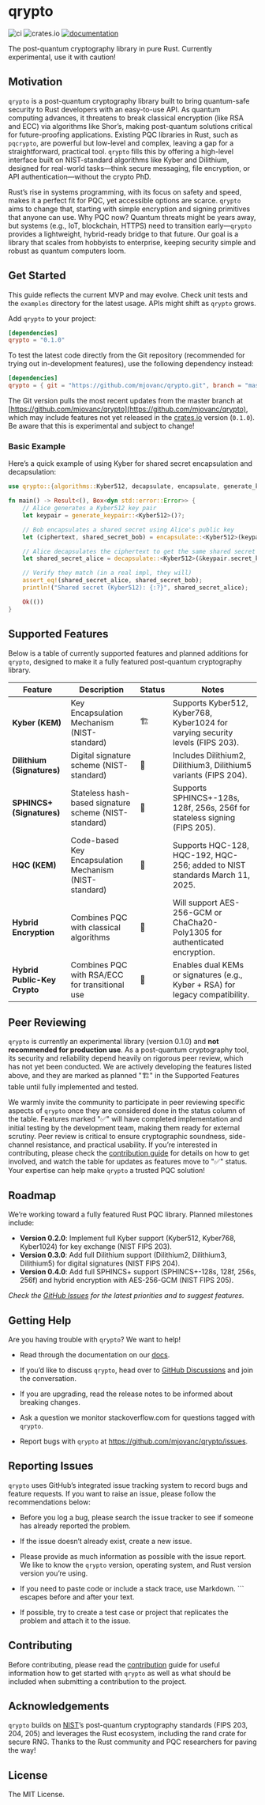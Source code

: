 # qrypto

![ci](https://img.shields.io/github/actions/workflow/status/mjovanc/qrypto/ci.yml?branch=master)
![crates.io](https://img.shields.io/crates/v/qrypto.svg)
[![documentation](https://img.shields.io/badge/docs-qrypto-blue?logo=rust)](https://docs.rs/qrypto/latest/)

The post-quantum cryptography library in pure Rust. Currently experimental, use it with caution!

## Motivation

`qrypto` is a post-quantum cryptography library built to bring quantum-safe security to Rust developers with an easy-to-use API. As quantum computing advances, it threatens to break classical encryption (like RSA and ECC) via algorithms like Shor’s, making post-quantum solutions critical for future-proofing applications. Existing PQC libraries in Rust, such as `pqcrypto`, are powerful but low-level and complex, leaving a gap for a straightforward, practical tool. `qrypto` fills this by offering a high-level interface built on NIST-standard algorithms like Kyber and Dilithium, designed for real-world tasks—think secure messaging, file encryption, or API authentication—without the crypto PhD.

Rust’s rise in systems programming, with its focus on safety and speed, makes it a perfect fit for PQC, yet accessible options are scarce. `qrypto` aims to change that, starting with simple encryption and signing primitives that anyone can use. Why PQC now? Quantum threats might be years away, but systems (e.g., IoT, blockchain, HTTPS) need to transition early—`qrypto` provides a lightweight, hybrid-ready bridge to that future. Our goal is a library that scales from hobbyists to enterprise, keeping security simple and robust as quantum computers loom.

## Get Started

This guide reflects the current MVP and may evolve. Check unit tests and the `examples` directory for the latest usage. APIs might shift as `qrypto` grows.

Add `qrypto` to your project:

```toml
[dependencies]
qrypto = "0.1.0"
```

To test the latest code directly from the Git repository (recommended for trying out in-development features), use the following dependency instead:

```toml
[dependencies]
qrypto = { git = "https://github.com/mjovanc/qrypto.git", branch = "master" }
```

The Git version pulls the most recent updates from the master branch at [https://github.com/mjovanc/qrypto](https://github.com/mjovanc/qrypto),
which may include features not yet released in the [crates.io](https://crates.io/crates/qrypto) version (`0.1.0`). Be aware that this is experimental and subject to change!

### Basic Example

Here’s a quick example of using Kyber for shared secret encapsulation and decapsulation:

```rust
use qrypto::{algorithms::Kyber512, decapsulate, encapsulate, generate_keypair};

fn main() -> Result<(), Box<dyn std::error::Error>> {
    // Alice generates a Kyber512 key pair
    let keypair = generate_keypair::<Kyber512>()?;

    // Bob encapsulates a shared secret using Alice's public key
    let (ciphertext, shared_secret_bob) = encapsulate::<Kyber512>(keypair.public_key())?;

    // Alice decapsulates the ciphertext to get the same shared secret
    let shared_secret_alice = decapsulate::<Kyber512>(&keypair.secret_key(), &ciphertext)?;

    // Verify they match (in a real impl, they will)
    assert_eq!(shared_secret_alice, shared_secret_bob);
    println!("Shared secret (Kyber512): {:?}", shared_secret_alice);

    Ok(())
}
```

## Supported Features

Below is a table of currently supported features and planned additions for `qrypto`, designed to make it a fully featured post-quantum cryptography library.

| Feature                    | Description                                              | Status | Notes                                                                                   |
|----------------------------|----------------------------------------------------------|------|-----------------------------------------------------------------------------------------|
| **Kyber (KEM)**            | Key Encapsulation Mechanism (NIST-standard)              | 🏗️ | Supports Kyber512, Kyber768, Kyber1024 for varying security levels (FIPS 203).          |
| **Dilithium (Signatures)** | Digital signature scheme (NIST-standard)                 | 🚧 | Includes Dilithium2, Dilithium3, Dilithium5 variants (FIPS 204).                        |
| **SPHINCS+ (Signatures)**  | Stateless hash-based signature scheme (NIST-standard)    | 🚧 | Supports SPHINCS+-128s, 128f, 256s, 256f for stateless signing (FIPS 205).              |
| **HQC (KEM)**              | Code-based Key Encapsulation Mechanism (NIST-standard)   | 🚧️ | Supports HQC-128, HQC-192, HQC-256; added to NIST standards March 11, 2025.             |
| **Hybrid Encryption**      | Combines PQC with classical algorithms                   | 🚧 | Will support AES-256-GCM or ChaCha20-Poly1305 for authenticated encryption.             |
| **Hybrid Public-Key Crypto** | Combines PQC with RSA/ECC for transitional use         | 🚧 | Enables dual KEMs or signatures (e.g., Kyber + RSA) for legacy compatibility.           |

## Peer Reviewing

`qrypto` is currently an experimental library (version 0.1.0) and **not recommended for production use**. As a post-quantum cryptography tool, its security and reliability depend heavily on rigorous peer review, which has not yet been conducted. We are actively developing the features listed above, and they are marked as planned "🏗️" in the Supported Features table until fully implemented and tested.

We warmly invite the community to participate in peer reviewing specific aspects of `qrypto` once they are considered done in the status column of the table.
Features marked "✅" will have completed implementation and initial testing by the development team, making them ready for external scrutiny.
Peer review is critical to ensure cryptographic soundness, side-channel resistance, and practical usability. If you’re interested in contributing,
please check the [contribution guide](https://github.com/mjovanc/qrypto/blob/master/CONTRIBUTING.md) for details on how to get involved,
and watch the table for updates as features move to "✅" status. Your expertise can help make `qrypto` a trusted PQC solution!

## Roadmap

We’re working toward a fully featured Rust PQC library. Planned milestones include:

- **Version 0.2.0**: Implement full Kyber support (Kyber512, Kyber768, Kyber1024) for key exchange (NIST FIPS 203).
- **Version 0.3.0**: Add full Dilithium support (Dilithium2, Dilithium3, Dilithium5) for digital signatures (NIST FIPS 204).
- **Version 0.4.0**: Add full SPHINCS+ support (SPHINCS+-128s, 128f, 256s, 256f) and hybrid encryption with AES-256-GCM (NIST FIPS 205).

_Check the [GitHub Issues](https://github.com/mjovanc/qrypto/issues) for the latest priorities and to suggest features._

## Getting Help

Are you having trouble with `qrypto`? We want to help!

- Read through the documentation on our [docs](https://docs.rs/qrypto/latest/qrypto/).

- If you’d like to discuss `qrypto`, head over to [GitHub Discussions](https://github.com/mjovanc/qrypto/discussions) and join the conversation.

- If you are upgrading, read the release notes to be informed about breaking changes.

- Ask a question we monitor stackoverflow.com for questions tagged with `qrypto`.

- Report bugs with `qrypto` at https://github.com/mjovanc/qrypto/issues.

## Reporting Issues

`qrypto` uses GitHub’s integrated issue tracking system to record bugs and feature requests. If you want to raise an issue, please follow the recommendations below:

- Before you log a bug, please search the issue tracker to see if someone has already reported the problem.

- If the issue doesn’t already exist, create a new issue.

- Please provide as much information as possible with the issue report. We like to know the `qrypto` version, operating system, and Rust version version you’re using.

- If you need to paste code or include a stack trace, use Markdown. ``` escapes before and after your text.

- If possible, try to create a test case or project that replicates the problem and attach it to the issue.

## Contributing

Before contributing, please read the [contribution](https://github.com/mjovanc/qrypto/blob/master/CONTRIBUTING.md) guide for useful information how to get started with `qrypto` as well as what should be included when submitting a contribution to the project.

## Acknowledgements

`qrypto` builds on [NIST](https://www.nist.gov)’s post-quantum cryptography standards (FIPS 203, 204, 205) and leverages the Rust ecosystem,
including the rand crate for secure RNG. Thanks to the Rust community and PQC researchers for paving the way!

## License

The MIT License.
